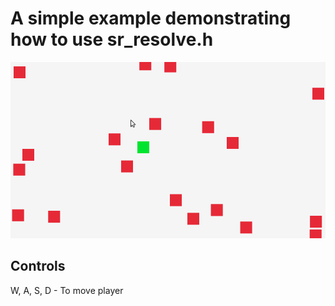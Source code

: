 # A simple example demonstrating how to use sr_resolve.h

![](./example.gif)

## Controls

W, A, S, D - To move player